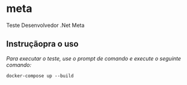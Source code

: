 # meta
Teste Desenvolvedor .Net Meta

## Instruçãopra o uso
*Para executar o teste, use o prompt de comando e execute o seguinte comando:*

```
docker-compose up --build
```
